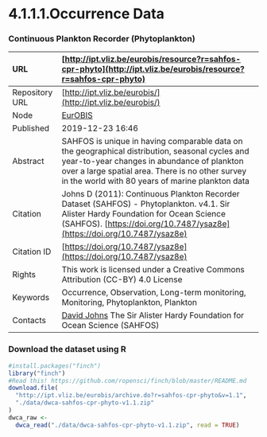 # 4.1.1.1.Occurrence Data

### Continuous Plankton Recorder \(Phytoplankton\)

| URL | [http://ipt.vliz.be/eurobis/resource?r=sahfos-cpr-phyto](http://ipt.vliz.be/eurobis/resource?r=sahfos-cpr-phyto) |
| :--- | :--- |
| Repository URL |  [http://ipt.vliz.be/eurobis/](http://ipt.vliz.be/eurobis/) |
| Node |  [EurOBIS](https://obis.org/node/4bf79a01-65a9-4db6-b37b-18434f26ddfc) |
| Published | 2019-12-23 16:46 |
| Abstract | SAHFOS is unique in having comparable data on the geographical distribution, seasonal cycles and year-to-year changes in abundance of plankton over a large spatial area. There is no other survey in the world with 80 years of marine plankton data |
| Citation | Johns D \(2011\): Continuous Plankton Recorder Dataset \(SAHFOS\) - Phytoplankton. v4.1. Sir Alister Hardy Foundation for Ocean Science \(SAHFOS\). [https://doi.org/10.7487/ysaz8e](https://doi.org/10.7487/ysaz8e) |
| Citation ID | [https://doi.org/10.7487/ysaz8e](https://doi.org/10.7487/ysaz8e) |
| Rights | This work is licensed under a Creative Commons Attribution \(CC-BY\) 4.0 License |
| Keywords |  Occurrence, Observation, Long-term monitoring, Monitoring, Phytoplankton, Plankton |
| Contacts | [David Johns](mailto:djoh@mail.pml.ac.uk) The Sir Alister Hardy Foundation for Ocean Science \(SAHFOS\)  |

### Download the dataset using R

```r
#install.packages("finch")
library("finch")
#Read this! https://github.com/ropensci/finch/blob/master/README.md
download.file(
  "http://ipt.vliz.be/eurobis/archive.do?r=sahfos-cpr-phyto&v=1.1",
  "./data/dwca-sahfos-cpr-phyto-v1.1.zip"
)
dwca_raw <-
  dwca_read("./data/dwca-sahfos-cpr-phyto-v1.1.zip", read = TRUE)
```

### 

